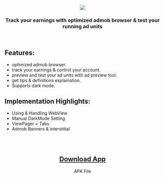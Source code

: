 <div align="center">
<img src="https://user-images.githubusercontent.com/63168118/130278115-1a65a413-27f0-4caf-9f64-6b0c067dd673.jpg" />
<h3>Track your earnings with optimized admob browser &amp; test your running ad units</h3>
</div>

</br>

<h2>Features:</h2>
<ul>
<li>optimized admob browser.</li>
<li>track your earnings & control your account.</li>
<li>preview and test your ad units with ad preview tool.</li>
<li>get tips & definitions explaination.</li>
<li>Supports dark mode.</li>
</ul>
  
 <h2>Implementation Highlights:</h2>
<ul>
<li>Using & Handling WebView</li>
<li>Manual DarkMode Setting</li>
<li>ViewPager + Tabs</li>
<li>Admob Banners & interstitial</li>
</ul>
  
  </br></br>
  <div align="center">
  <h2><a href="https://github.com/amrk000/myAdmob/files/7023504/my.AdMob.zip">Download App</a></h2>
  <p>APK File</p>
  </div>
